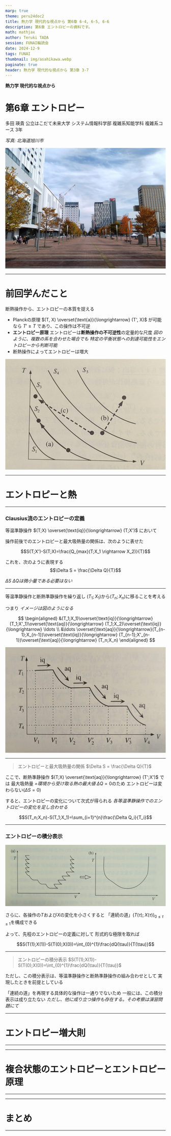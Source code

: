 ```yaml
---
marp: true
theme: peru24doc2
title: 熱力学 現代的な視点から 第6章 6-4, 6-5, 6-6
description: 第6章 エントロピーの資料です。
math: mathjax
author: Teruki TADA
session: FUNAI輪読会
date: 2024-12-9
tags: FUNAI
thumbnail: img/asahikawa.webp
paginate: true
header: 熱力学 現代的な視点から 第3章 3-7
---
```


**熱力学 現代的な視点から**
# 第6章 エントロピー

多田 瑛貴
公立はこだて未来大学 システム情報科学部
複雑系知能学科 複雑系コース 3年

*写真: 北海道旭川市*

![bg right:40%](img/asahikawa.webp)

---

# 前回学んだこと

断熱操作から、エントロピーの本質を捉える

- Planckの原理
$(T, X) \overset{\text{a}}{\longrightarrow} (T', X)$ が可能なら
$T' \geq T$ であり、この操作は不可逆
- **エントロピー原理**
エントロピーは**断熱操作の不可逆性**の定量的な尺度
*図のように、複数の系を合わせた場合でも
特定の平衡状態への到達可能性をエントロピーから判断可能*
- 断熱操作によってエントロピーは増大

![bg right:30% w:450](img/entro-genri.webp)

---

# エントロピーと熱

---

### Clausius流のエントロピーの定義

等温準静操作 $(T;X) \overset{\text{iq}}{\longrightarrow} (T;X')$ において

操作前後でのエントロピーと最大吸熱量の関係は、次のように表せた

$$S(T;X')-S(T;X)=\frac{Q_{max}(T;X_1 \rightarrow X_2)}{T}$$

これを、次のように表現する
$$\Delta S = \frac{\Delta Q}{T}$$

 *$\Delta S$ $\Delta Q$は微小量である必要はない*

---

等温準静操作と断熱準静操作を繰り返し
$(T_1;X_1)$から$(T_n;X_n)$に移ることを考える

つまり *イメージは図のようになる*

$$
\begin{aligned}
&(T_1;X_1)\overset{\text{iq}}{\longrightarrow} (T_1;X'_1)\overset{\text{aq}}{\longrightarrow} (T_1;X_2)\overset{\text{iq}}{\longrightarrow} \ldots \\
&\ldots \overset{\text{aq}}{\longrightarrow}(T_{n-1};X_{n-1})\overset{\text{iq}}{\longrightarrow} (T_{n-1};X'_{n-1})\overset{\text{aq}}{\longrightarrow} (T_n;X_n)
\end{aligned}
$$


![bg right:30% w:400 contrast:50% brightness:130%](img/kougo.webp)

---

<!-- _class: smartblockquote -->

> エントロピーと最大吸熱量の関係 $\Delta S = \frac{\Delta Q}{T}$

ここで、断熱準静操作 $(T;X) \overset{\text{aq}}{\longrightarrow} (T';X')$ では
最大吸熱量 *=環境から受け取る熱の最大値* $\Delta Q=0$のため
エントロピーは変わらない($\Delta S=0$)


すると、エントロピーの変化について次式が得られる
*各等温準静操作でのエントロピーの変化を足し合わせる*

$$S(T_n;X_n)-S(T_1;X_1)=\sum_{i=1}^{n}\frac{\Delta Q_i}{T_i}$$

---

### エントロピーの積分表示

![bg right:35% w:450 contrast:50% brightness:130%](img/sekibun.webp)

さらに、各操作の$T$および$X$の変化を小さくすると
「連続の道」$(T(\tau);X(\tau))_{0\leq\tau\leq1}$を構成できる

よって、先程のエントロピーの定義に対して
形式的な極限を取れば

$$S(T(1);X(1))-S(T(0);X(0))=\int_{0}^{1}\frac{dQ(\tau)}{T(\tau)}$$


---

<!-- _class: smartblockquote -->

> エントロピーの積分表示 $S(T(1);X(1))-S(T(0);X(0))=\int_{0}^{1}\frac{dQ(\tau)}{T(\tau)}$

ただし、この積分表示は、等温準静操作と断熱準静操作の組み合わせとして
実現したときを前提としている

「連続の道」を再現する具体的な操作は一通りでないため
一般には、この積分表示は成り立たない
*ただし、他に成り立つ操作も存在する。その考察は演習問題にて*


---

# エントロピー増大則

---

---

# 複合状態のエントロピーとエントロピー原理

---

---

# まとめ

---